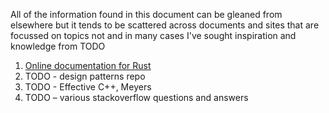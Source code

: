 All of the information found in this document can be gleaned from elsewhere but it tends to be scattered across documents and sites that are focussed on topics not
and in many cases I've sought inspiration and knowledge from
TODO

1. [Online documentation for Rust](https://www.rust-lang.org/en-US/documentation.html)
2. TODO - design patterns repo
3. TODO - Effective C++, Meyers
4. TODO – various stackoverflow questions and answers
